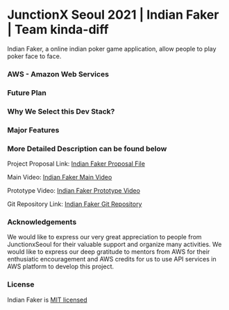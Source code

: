 # JunctionX Seoul 2021 | Indian Faker | Team kinda-diff

Indian Faker, a online indian poker game application, allow people to play poker face to face.

### AWS - Amazon Web Services

### Future Plan

### Why We Select this Dev Stack?

### Major Features

### More Detailed Description can be found below

Project Proposal Link: [Indian Faker Proposal File]()

Main Video: [Indian Faker Main Video]()

Prototype Video: [Indian Faker Prototype Video]()

Git Repository Link: [Indian Faker Git Repository]()

### Acknowledgements

We would like to express our very great appreciation to people from JunctionxSeoul for their valuable support and organize many activities. We would like to express our deep gratitude to mentors from AWS for their enthusiatic encouragement and AWS credits for us to use API services in AWS platform to develop this project.

### License

Indian Faker is [MIT licensed](https://github.com/kinda-diff/kinda-diff-backend/blob/main/LICENSE)

